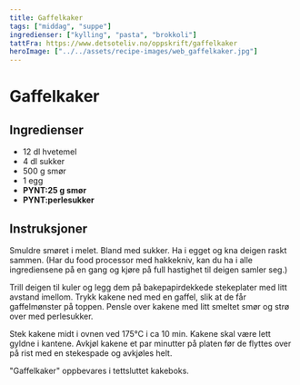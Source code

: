 ```yaml
---
title: Gaffelkaker
tags: ["middag", "suppe"]
ingredienser: ["kylling", "pasta", "brokkoli"]
tattFra: https://www.detsoteliv.no/oppskrift/gaffelkaker
heroImage: ["../../assets/recipe-images/web_gaffelkaker.jpg"]
---
```


# Gaffelkaker

## Ingredienser

- 12 dl hvetemel
- 4 dl sukker
- 500 g smør
- 1 egg
- **PYNT:25 g smør**
- **PYNT:perlesukker**

## Instruksjoner

Smuldre smøret i melet. Bland med sukker. Ha i egget og kna deigen raskt sammen. (Har du food processor med hakkekniv, kan du ha i alle ingrediensene på en gang og kjøre på full hastighet til deigen samler seg.)

Trill deigen til kuler og legg dem på bakepapirdekkede stekeplater med litt avstand imellom. Trykk kakene ned med en gaffel, slik at de får gaffelmønster på toppen. Pensle over kakene med litt smeltet smør og strø over med perlesukker.

Stek kakene midt i ovnen ved 175°C i ca 10 min. Kakene skal være lett gyldne i kantene. Avkjøl kakene et par minutter på platen før de flyttes over på rist med en stekespade og avkjøles helt.

"Gaffelkaker" oppbevares i tettsluttet kakeboks.
